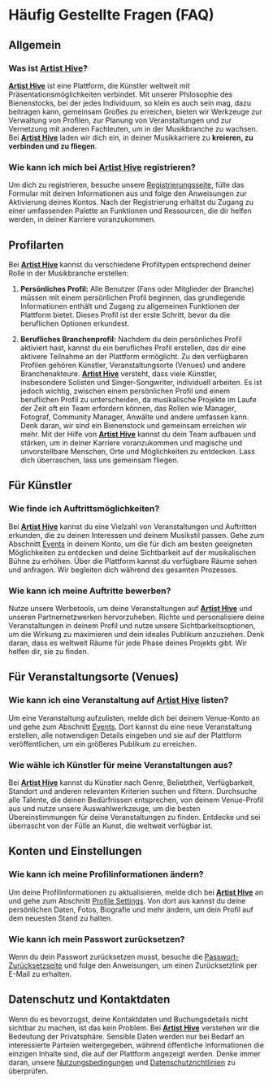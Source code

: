# Häufig Gestellte Fragen (FAQ)

## Allgemein

### Was ist [**Artist Hive**](https://www.artist-hive.com)?

[**Artist Hive**](https://www.artist-hive.com) ist eine Plattform, die Künstler weltweit mit Präsentationsmöglichkeiten verbindet. Mit unserer Philosophie des Bienenstocks, bei der jedes Individuum, so klein es auch sein mag, dazu beitragen kann, gemeinsam Großes zu erreichen, bieten wir Werkzeuge zur Verwaltung von Profilen, zur Planung von Veranstaltungen und zur Vernetzung mit anderen Fachleuten, um in der Musikbranche zu wachsen. Bei [**Artist Hive**](https://www.artist-hive.com) laden wir dich ein, in deiner Musikkarriere zu **kreieren, zu verbinden und zu fliegen**.

### Wie kann ich mich bei [**Artist Hive**](https://www.artist-hive.com) registrieren?

Um dich zu registrieren, besuche unsere [Registrierungsseite](https://www.artist-hive.com/signup), fülle das Formular mit deinen Informationen aus und folge den Anweisungen zur Aktivierung deines Kontos. Nach der Registrierung erhältst du Zugang zu einer umfassenden Palette an Funktionen und Ressourcen, die dir helfen werden, in deiner Karriere voranzukommen.

## Profilarten

Bei [**Artist Hive**](https://www.artist-hive.com) kannst du verschiedene Profiltypen entsprechend deiner Rolle in der Musikbranche erstellen:

1. **Persönliches Profil:** Alle Benutzer (Fans oder Mitglieder der Branche) müssen mit einem persönlichen Profil beginnen, das grundlegende Informationen enthält und Zugang zu allgemeinen Funktionen der Plattform bietet. Dieses Profil ist der erste Schritt, bevor du die beruflichen Optionen erkundest.

2. **Berufliches Branchenprofil:** Nachdem du dein persönliches Profil aktiviert hast, kannst du ein berufliches Profil erstellen, das dir eine aktivere Teilnahme an der Plattform ermöglicht. Zu den verfügbaren Profilen gehören Künstler, Veranstaltungsorte (Venues) und andere Branchenakteure. [**Artist Hive**](https://www.artist-hive.com) versteht, dass viele Künstler, insbesondere Solisten und Singer-Songwriter, individuell arbeiten. Es ist jedoch wichtig, zwischen einem persönlichen Profil und einem beruflichen Profil zu unterscheiden, da musikalische Projekte im Laufe der Zeit oft ein Team erfordern können, das Rollen wie Manager, Fotograf, Community Manager, Anwälte und andere umfassen kann. Denk daran, wir sind ein Bienenstock und gemeinsam erreichen wir mehr. Mit der Hilfe von [**Artist Hive**](https://www.artist-hive.com) kannst du dein Team aufbauen und stärken, um in deiner Karriere voranzukommen und magische und unvorstellbare Menschen, Orte und Möglichkeiten zu entdecken. Lass dich überraschen, lass uns gemeinsam fliegen.

## Für Künstler

### Wie finde ich Auftrittsmöglichkeiten?

Bei [**Artist Hive**](https://www.artist-hive.com) kannst du eine Vielzahl von Veranstaltungen und Auftritten erkunden, die zu deinen Interessen und deinem Musikstil passen. Gehe zum Abschnitt [Events](https://www.artist-hive.com/events) in deinem Konto, um die für dich am besten geeigneten Möglichkeiten zu entdecken und deine Sichtbarkeit auf der musikalischen Bühne zu erhöhen. Über die Plattform kannst du verfügbare Räume sehen und anfragen. Wir begleiten dich während des gesamten Prozesses.

### Wie kann ich meine Auftritte bewerben?

Nutze unsere Werbetools, um deine Veranstaltungen auf [**Artist Hive**](https://www.artist-hive.com) und unseren Partnernetzwerken hervorzuheben. Richte und personalisiere deine Veranstaltungen in deinem Profil und nutze unsere Sichtbarkeitsoptionen, um die Wirkung zu maximieren und dein ideales Publikum anzuziehen. Denk daran, dass es weltweit Räume für jede Phase deines Projekts gibt. Wir helfen dir, sie zu finden.

## Für Veranstaltungsorte (Venues)

### Wie kann ich eine Veranstaltung auf [**Artist Hive**](https://www.artist-hive.com) listen?

Um eine Veranstaltung aufzulisten, melde dich bei deinem Venue-Konto an und gehe zum Abschnitt [Events](https://www.artist-hive.com/events). Dort kannst du eine neue Veranstaltung erstellen, alle notwendigen Details eingeben und sie auf der Plattform veröffentlichen, um ein größeres Publikum zu erreichen.

### Wie wähle ich Künstler für meine Veranstaltungen aus?

Bei [**Artist Hive**](https://www.artist-hive.com) kannst du Künstler nach Genre, Beliebtheit, Verfügbarkeit, Standort und anderen relevanten Kriterien suchen und filtern. Durchsuche alle Talente, die deinen Bedürfnissen entsprechen, von deinem Venue-Profil aus und nutze unsere Auswahlwerkzeuge, um die besten Übereinstimmungen für deine Veranstaltungen zu finden. Entdecke und sei überrascht von der Fülle an Kunst, die weltweit verfügbar ist.

## Konten und Einstellungen

### Wie kann ich meine Profilinformationen ändern?

Um deine Profilinformationen zu aktualisieren, melde dich bei [**Artist Hive**](https://www.artist-hive.com) an und gehe zum Abschnitt [Profile Settings](https://www.artist-hive.com/profile). Von dort aus kannst du deine persönlichen Daten, Fotos, Biografie und mehr ändern, um dein Profil auf dem neuesten Stand zu halten.

### Wie kann ich mein Passwort zurücksetzen?

Wenn du dein Passwort zurücksetzen musst, besuche die [Passwort-Zurücksetzseite](https://www.artist-hive.com/reset-password) und folge den Anweisungen, um einen Zurücksetzlink per E-Mail zu erhalten.

## Datenschutz und Kontaktdaten

Wenn du es bevorzugst, deine Kontaktdaten und Buchungsdetails nicht sichtbar zu machen, ist das kein Problem. Bei [**Artist Hive**](https://www.artist-hive.com) verstehen wir die Bedeutung der Privatsphäre. Sensible Daten werden nur bei Bedarf an interessierte Parteien weitergegeben, während öffentliche Informationen die einzigen Inhalte sind, die auf der Plattform angezeigt werden. Denke immer daran, unsere [Nutzungsbedingungen](https://www.artist-hive.com/tos) und [Datenschutzrichtlinien](https://www.artist-hive.com/privacy) zu überprüfen.
